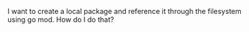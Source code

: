 I want to create a local package and reference it through the filesystem using go mod. How do I do that? 